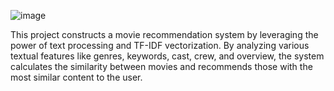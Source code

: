 ![image](https://github.com/user-attachments/assets/e68c86df-9281-4d2d-9c0b-e90077b3547c)

This project constructs a movie recommendation system by leveraging the power of text processing and TF-IDF vectorization. By analyzing various textual features like genres, keywords, cast, crew, and overview, the system calculates the similarity between movies and recommends those with the most similar content to the user. 
